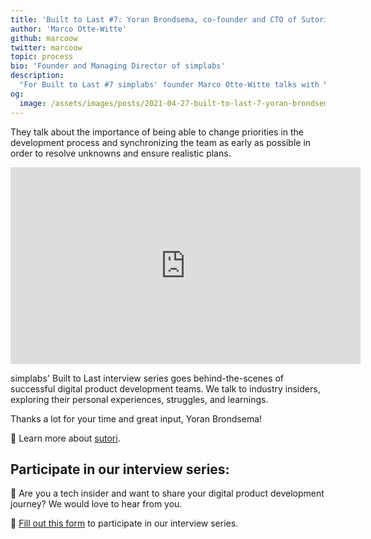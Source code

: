 ```yaml
---
title: 'Built to Last #7: Yoran Brondsema, co-founder and CTO of Sutori'
author: 'Marco Otte-Witte'
github: marcoow
twitter: marcoow
topic: process
bio: 'Founder and Managing Director of simplabs'
description:
  "For Built to Last #7 simplabs' founder Marco Otte-Witte talks with Yoran Brondsema, co-founder and CTO of Sutori, a collaborative instruction and presentation tool for the classroom that transforms lessons into collaborative learning experiences."
og:
  image: /assets/images/posts/2021-04-27-built-to-last-7-yoran-brondsema/og-image.png
---
```


They talk about the importance of being able to change priorities in the development process and synchronizing the team as early as possible in order to resolve unknowns and ensure realistic plans.

<!--break-->

<iframe width="560" height="315" src="https://www.youtube.com/embed/0OgDmmthe48" title="YouTube video player" frameborder="0" allow="accelerometer; autoplay; clipboard-write; encrypted-media; gyroscope; picture-in-picture" allowfullscreen></iframe>

simplabs' Built to Last interview series goes behind-the-scenes of successful digital product development teams. We talk to industry insiders, exploring their personal experiences, struggles, and learnings.

Thanks a lot for your time and great input, Yoran Brondsema!

🧬 Learn more about [sutori](https://www.sutori.com/).

## Participate in our interview series:

🚀 Are you a tech insider and want to share your digital product development
journey? We would love to hear from you.

📝 [Fill out this form](https://forms.gle/3684tZJ3HqhDXp1p6) to participate in
our interview series.
